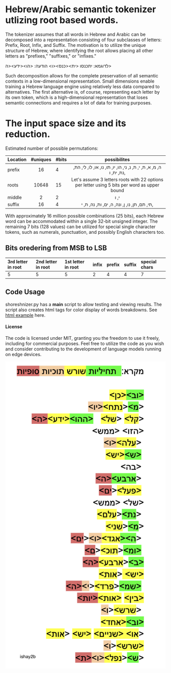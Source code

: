 # Hebrew/Arabic semantic tokenizer utlizing root based words.
The tokenizer assumes that all words in Hebrew and Arabic can be decomposed into a representation consisting of four subclasses of letters: Prefix, Root, Infix, and Suffix.
The motivation is to utilize the unique structure of Hebrew, where identifying the root allows placing all other letters as "prefixes," "suffixes," or "infixes."


לדוגמא:
יתכנסו
<ית><כנס><ו>
הודעה:
<הו><ידע><ה>



Such decomposition allows for the complete preservation of all semantic contexts in a low-dimensional representation. Small dimensions enable training a Hebrew language engine using relatively less data compared to alternatives. The first alternative is, of course, representing each letter by its own token, which is a high-dimensional representation that loses semantic connections and requires a lot of data for training purposes.

# The input space size and its reduction.

Estimated number of possible permutations:

| Location     |  #uniques      | #bits  |  possibilites  |
| :----------- | :------------: |  ----- | :------------: |  
| prefix       |   16           |   4    | ה, מ, א, ת, י, ת, נ, ני, הו, יו, תו, נו, או, לו, לי, הת, נת, ית, ו, |
| roots        |   10648         | 15     | Let's assume 3 letters roots with 22 options per letter using 5 bits per word as upper bound        |
| middle       |   2            | 2      | י, ו
| suffix       |   16           | 4      | תי, תם, תן, נו, ן, ונה, ה, ים, ות, נה, ת, י,                |

With approximately 16 million possible combinations (25 bits), each Hebrew word can be accommodated within a single 32-bit unsigned integer. The remaining 7 bits (128 values) can be utilized for special single character tokens, such as numerals, punctuation, and possibly English characters too.

## Bits oredering from MSB to LSB

| 3rd letter in root | 2nd letter in root | 1st letter in root | infix | prefix | suffix | special chars |
| :----------------- | :----------------- | :----------------- | :---- | :----- | :----- | :------------ |
| 5                  | 5                  | 5                  | 2     | 4      | 4      | 7             |





## Code Usage
shoreshnizer.py has a __main__ script to allow testing and viewing results. The script also creates html tags for color display of words breakdowns. See [html example](samples/1.html) here.



#### License
The code is licensed under MIT, granting you the freedom to use it freely, including for commercial purposes. Feel free to utilize the code as you wish and consider contributing to the development of language models running on edge devices.


![דוגמאת לפירוק](images/shorechnizer2b.png)
